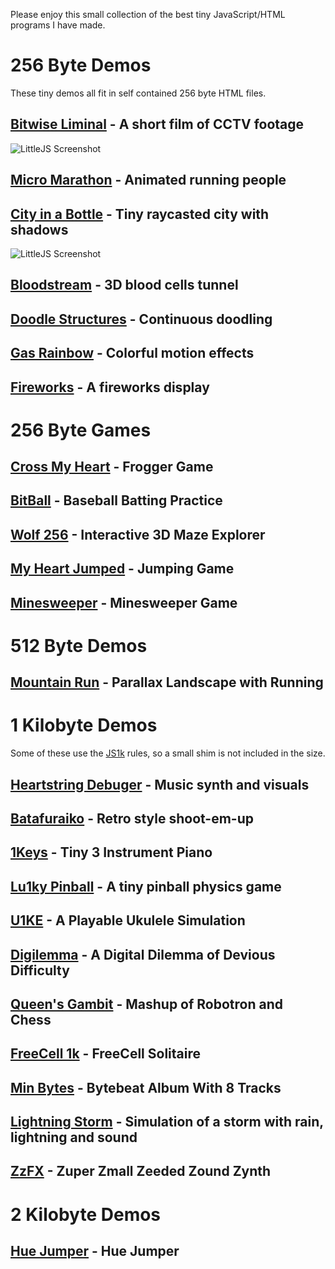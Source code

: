 Please enjoy this small collection of the best tiny JavaScript/HTML programs I have made.

# 256 Byte Demos

These tiny demos all fit in self contained 256 byte HTML files.

## [Bitwise Liminal](https://killedbyapixel.github.io/TinyCode/256B/BitwiseLiminal) - A short film of CCTV footage
![LittleJS Screenshot](256B/BitwiseLiminal/screenshot.gif)
## [Micro Marathon](https://killedbyapixel.github.io/TinyCode/256B/MicroMarathon) - Animated running people
## [City in a Bottle](https://killedbyapixel.github.io/TinyCode/256B/CityInABottle) - Tiny raycasted city with shadows
![LittleJS Screenshot](256B/CityInABottle/screenshot.gif)
## [Bloodstream](https://killedbyapixel.github.io/TinyCode/256B/Bloodstream) - 3D blood cells tunnel
## [Doodle Structures](https://killedbyapixel.github.io/TinyCode/256B/DoodleStructures) - Continuous doodling
## [Gas Rainbow](https://killedbyapixel.github.io/TinyCode/256B/GasRainbow) - Colorful motion effects
## [Fireworks](https://killedbyapixel.github.io/TinyCode/256B/Fireworks) - A fireworks display

# 256 Byte Games

## [Cross My Heart](https://killedbyapixel.github.io/TinyCode/games/CrossMyHeart) - Frogger Game
## [BitBall](https://killedbyapixel.github.io/TinyCode/games/BitBall) - Baseball Batting Practice
## [Wolf 256](https://killedbyapixel.github.io/TinyCode/games/Wolf256) - Interactive 3D Maze Explorer
## [My Heart Jumped](https://killedbyapixel.github.io/TinyCode/games/MyHeartJumped) - Jumping Game
## [Minesweeper](https://killedbyapixel.github.io/TinyCode/games/Minisweeper) - Minesweeper Game

# 512 Byte Demos

## [Mountain Run](https://killedbyapixel.github.io/TinyCode/512B/MountainRun) - Parallax Landscape with Running

# 1 Kilobyte Demos

Some of these use the [JS1k](https://js1k.com) rules, so a small shim is not included in the size.

## [Heartstring Debuger](https://killedbyapixel.github.io/TinyCode/1K/HeartstringDebugger) - Music synth and visuals
## [Batafuraiko](https://killedbyapixel.github.io/TinyCode/1K/Batafuraiko) - Retro style shoot-em-up
## [1Keys](https://killedbyapixel.github.io/1Keys) - Tiny 3 Instrument Piano
## [Lu1ky Pinball](https://killedbyapixel.github.io/TinyCode/1K/Lu1kyPinball) - A tiny pinball physics game
## [U1KE](https://killedbyapixel.github.io/TinyCode/1K/U1KE) - A Playable Ukulele Simulation
## [Digilemma](https://killedbyapixel.github.io/TinyCode/1K/Digilemma) - A Digital Dilemma of Devious Difficulty
## [Queen's Gambit](https://killedbyapixel.github.io/TinyCode/1K/QueensGambit) - Mashup of Robotron and Chess
## [FreeCell 1k](https://killedbyapixel.github.io/TinyCode/1K/FreeCell1k) - FreeCell Solitaire
## [Min Bytes](https://killedbyapixel.github.io/TinyCode/1K/MinBytes) - Bytebeat Album With 8 Tracks
## [Lightning Storm](https://killedbyapixel.github.io/TinyCode/1K/LightningStorm) - Simulation of a storm with rain, lightning and sound
## [ZzFX](https://killedbyapixel.github.io/TinyCode/1K/ZzFX) - Zuper Zmall Zeeded Zound Zynth

# 2 Kilobyte Demos

## [Hue Jumper](https://killedbyapixel.github.io/HueJumper2k/) - Hue Jumper
